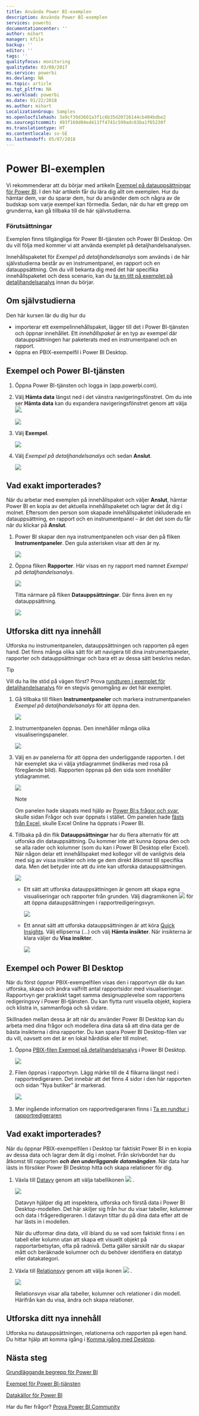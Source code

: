 ```yaml
---
title: Använda Power BI-exemplen
description: Använda Power BI-exemplen
services: powerbi
documentationcenter: ''
author: mihart
manager: kfile
backup: ''
editor: ''
tags: ''
qualityfocus: monitoring
qualitydate: 03/08/2017
ms.service: powerbi
ms.devlang: NA
ms.topic: article
ms.tgt_pltfrm: NA
ms.workload: powerbi
ms.date: 01/22/2018
ms.author: mihart
LocalizationGroup: Samples
ms.openlocfilehash: 3a9cf39d3601a3f1c6b35d20726144cb404bdbe2
ms.sourcegitcommit: 493f160d04ed411ff4741c599adc63ba1f65230f
ms.translationtype: HT
ms.contentlocale: sv-SE
ms.lasthandoff: 05/07/2018
---
```

# <a name="the-power-bi-samples"></a>Power BI-exemplen

Vi rekommenderar att du börjar med artikeln [Exempel på datauppsättningar för Power BI](sample-datasets.md). I den här artikeln får du lära dig allt om exemplen. Hur du hämtar dem, var du sparar dem, hur du använder dem och några av de budskap som varje exempel kan förmedla. Sedan, när du har ett grepp om grunderna, kan gå tillbaka till de här självstudierna.   

### <a name="prerequisites"></a>Förutsättningar
Exemplen finns tillgängliga för Power BI-tjänsten och Power BI Desktop. Om du vill följa med kommer vi att använda exemplet på detaljhandelsanalysen.

Innehållspaketet för *Exempel på detaljhandelsanalys* som används i de här självstudierna består av en instrumentpanel, en rapport och en datauppsättning.
Om du vill bekanta dig med det här specifika innehållspaketet och dess scenario, kan du [ta en titt på exemplet på detaljhandelsanalys](sample-retail-analysis.md) innan du börjar.

## <a name="about-this-tutorial"></a>Om självstudierna
Den här kursen lär du dig hur du 
- importerar ett exempelinnehållspaket, lägger till det i Power BI-tjänsten och öppnar innehållet. Ett *innehållspaket* är en typ av exempel där datauppsättningen har paketerats med en instrumentpanel och en rapport. 
-  öppna en PBIX-exempelfil i Power BI Desktop.


## <a name="samples-and-power-bi-service"></a>Exempel och Power BI-tjänsten

1. Öppna Power BI-tjänsten och logga in (app.powerbi.com).
2. Välj **Hämta data** längst ned i det vänstra navigeringsfönstret. Om du inte ser **Hämta data** kan du expandera navigeringsfönstret genom att välja ![](media/sample-tutorial-connect-to-the-samples/expand-nav.png).
   
   ![](media/sample-tutorial-connect-to-the-samples/pbi_getdata.png)
5. Välj **Exempel**.  
   
   ![](media/sample-tutorial-connect-to-the-samples/pbi_samplesdownload.png)
6. Välj *Exempel på detaljhandelsanalys* och sedan **Anslut**.   
   
   ![](media/sample-tutorial-connect-to-the-samples/pbi_retailanalysissampleconnect.png)

## <a name="what-exactly-was-imported"></a>Vad exakt importerades?
När du arbetar med exemplen på innehållspaket och väljer **Anslut**, hämtar Power BI en kopia av det aktuella innehållspaketet och lagrar det åt dig i molnet. Eftersom den person som skapade innehållspaketet inkluderade en datauppsättning, en rapport och en instrumentpanel – är det det som du får när du klickar på **Anslut**. 

1. Power BI skapar den nya instrumentpanelen och visar den på fliken **Instrumentpaneler**. Den gula asterisken visar att den är ny.
   
   ![](media/sample-tutorial-connect-to-the-samples/power-bi-new-dashboard.png)
2. Öppna fliken **Rapporter**.  Här visas en ny rapport med namnet *Exempel på detaljhandelsanalys*.
   
   ![](media/sample-tutorial-connect-to-the-samples/power-bi-new-report.png)
   
   Titta närmare på fliken **Datauppsättningar**.  Där finns även en ny datauppsättning.
   
   ![](media/sample-tutorial-connect-to-the-samples/power-bi-new-dataset.png)

## <a name="explore-your-new-content"></a>Utforska ditt nya innehåll
Utforska nu instrumentpanelen, datauppsättningen och rapporten på egen hand. Det finns många olika sätt för att navigera till dina instrumentpaneler, rapporter och datauppsättningar och bara ett av dessa sätt beskrivs nedan.  

> [!TIP]
> Vill du ha lite stöd på vägen först?  Prova [rundturen i exemplet för detaljhandelsanalys](sample-retail-analysis.md) för en stegvis genomgång av det här exemplet.
> 
> 

1. Gå tillbaka till fliken **Instrumentpaneler** och markera instrumentpanelen *Exempel på detaljhandelsanalys* för att öppna den.    
   
   ![](media/sample-tutorial-connect-to-the-samples/power-bi-dashboards.png)
2. Instrumentpanelen öppnas.  Den innehåller många olika visualiseringspaneler.
   
   ![](media/sample-tutorial-connect-to-the-samples/power-bi-dashboards2new.png)
3. Välj en av panelerna för att öppna den underliggande rapporten.  I det här exemplet ska vi välja ytdiagrammet (indikeras med rosa på föregående bild). Rapporten öppnas på den sida som innehåller ytdiagrammet.
   
    ![](media/sample-tutorial-connect-to-the-samples/power-bi-report.png)
   
   > [!NOTE]
   > Om panelen hade skapats med hjälp av [Power BI:s frågor och svar](power-bi-q-and-a.md), skulle sidan Frågor och svar öppnats i stället. Om panelen hade [fästs från Excel](service-dashboard-pin-tile-from-excel.md), skulle Excel Online ha öppnats i Power BI.
   > 
   > 
1. Tillbaka på din flik **Datauppsättningar** har du flera alternativ för att utforska din datauppsättning.  Du kommer inte att kunna öppna den och se alla rader och kolumner (som du kan i Power BI Desktop eller Excel).  När någon delar ett innehållspaket med kollegor vill de vanligtvis dela med sig av vissa insikter och inte ge dem direkt åtkomst till specifika data. Men det betyder inte att du inte kan utforska datauppsättningen.  
   
   ![](media/sample-tutorial-connect-to-the-samples/power-bi-chart-icon2.png)
   
   * Ett sätt att utforska datauppsättningen är genom att skapa egna visualiseringar och rapporter från grunden.  Välj diagramikonen ![](media/sample-tutorial-connect-to-the-samples/power-bi-chart-icon4.png) för att öppna datauppsättningen i rapportredigeringsvyn.
     
       ![](media/sample-tutorial-connect-to-the-samples/power-bi-report-editing.png)
   * Ett annat sätt att utforska datauppsättningen är att köra [Quick Insights](service-insights.md). Välj ellipserna (...) och välj **Hämta insikter**. När insikterna är klara väljer du **Visa insikter**.
     
       ![](media/sample-tutorial-connect-to-the-samples/power-bi-insights.png)

## <a name="samples-and-power-bi-desktop"></a>Exempel och Power BI Desktop 
När du först öppnar PBIX-exempelfilen visas den i rapportvyn där du kan utforska, skapa och ändra valfritt antal rapportsidor med visualiseringar. Rapportvyn ger praktiskt taget samma designupplevelse som rapportens redigeringsvy i Power BI-tjänsten. Du kan flytta runt visuella objekt, kopiera och klistra in, sammanfoga och så vidare.

Skillnaden mellan dessa är att när du använder Power BI Desktop kan du arbeta med dina frågor och modellera dina data så att dina data ger de bästa insikterna i dina rapporter. Du kan spara Power BI Desktop-filen var du vill, oavsett om det är en lokal hårddisk eller till molnet.

1. Öppna [PBIX-filen Exempel på detaljhandelsanalys](http://download.microsoft.com/download/9/6/D/96DDC2FF-2568-491D-AAFA-AFDD6F763AE3/Retail%20Analysis%20Sample%20PBIX.pbix) i Power BI Desktop. 

    ![](media/sample-tutorial-connect-to-the-samples/power-bi-samples-desktop.png)

1. Filen öppnas i rapportvyn. Lägg märke till de 4 flikarna längst ned i rapportredigeraren. Det innebär att det finns 4 sidor i den här rapporten och sidan ”Nya butiker” är markerad. 

    ![](media/sample-tutorial-connect-to-the-samples/power-bi-sample-tabs.png).

3. Mer ingående information om rapportredigeraren finns i [Ta en rundtur i rapportredigeraren](service-the-report-editor-take-a-tour.md)

## <a name="what-exactly-was-imported"></a>Vad exakt importerades?
När du öppnar PBIX-exempelfilen i Desktop tar faktiskt Power BI in en kopia av dessa data och lagrar dem åt dig i molnet. Från skrivbordet har du åtkomst till rapporten ***och den underliggande datamängden***. När data har lästs in försöker Power BI Desktop hitta och skapa relationer för dig.  

1. Växla till [Datavy](desktop-data-view.md) genom att välja tabellikonen ![](media/sample-tutorial-connect-to-the-samples/power-bi-data-icon.png) .
 
    ![](media/sample-tutorial-connect-to-the-samples/power-bi-desktop-sample-data.png)

    Datavyn hjälper dig att inspektera, utforska och förstå data i Power BI Desktop-modellen. Det här skiljer sig från hur du visar tabeller, kolumner och data i frågeredigeraren. I datavyn tittar du på dina data efter att de har lästs in i modellen.

    När du utformar dina data, vill ibland du se vad som faktiskt finns i en tabell eller kolumn utan att skapa ett visuellt objekt på rapportarbetsytan, ofta på radnivå. Detta gäller särskilt när du skapar mått och beräknade kolumner och du behöver identifiera en datatyp eller datakategori.

1. Växla till [Relationsvy](desktop-relationship-view.md) genom att välja ikonen ![](media/sample-tutorial-connect-to-the-samples/power-bi-desktop-relationship-icon.png) .
 
    ![](media/sample-tutorial-connect-to-the-samples/power-bi-relationships.png)

    Relationsvyn visar alla tabeller, kolumner och relationer i din modell. Härifrån kan du visa, ändra och skapa relationer.

## <a name="explore-your-new-content"></a>Utforska ditt nya innehåll
Utforska nu datauppsättningen, relationerna och rapporten på egen hand. Du hittar hjälp att komma igång i [Komma igång med Desktop](desktop-getting-started.md).    


## <a name="next-steps"></a>Nästa steg
[Grundläggande begrepp för Power BI](service-basic-concepts.md)

[Exempel för Power BI-tjänsten](sample-datasets.md)

[Datakällor för Power BI](service-get-data.md)

Har du fler frågor? [Prova Power BI Community](http://community.powerbi.com/)

